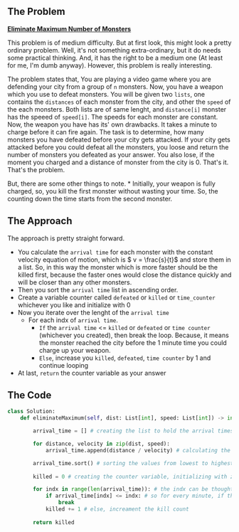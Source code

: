
## The Problem
**[Eliminate Maximum Number of Monsters](https://leetcode.com/problems/eliminate-maximum-number-of-monsters/description/?envType=daily-question&envId=2023-11-07)**

This problem is of medium difficulty. But at first look, this might look a pretty ordinary problem. Well, it's not something extra-ordinary, but it do needs some practical thinking. And, it has the right to be a medium one (At least for me, I'm dumb anyway). However, this problem is really interesting. 

The problem states that, You are playing a video game where you are defending your city from a group of `n` monsters. Now, you have a weapon which you use to defeat monsters. You will be given two `lists`, one contains the `distances` of each monster from the city, and other the `speed` of the each monsters. Both lists are of same lenght, and `distance[i]` monster has the speeed of `speed[i]`. The speeds for each monster are constant. Now, the weapon you have has its' own drawbacks. It takes a minute to charge before it can fire again. The task is to determine, how many monsters you have defeated before your city gets attacked. If your city gets attacked before you could defeat all the monsters, you loose and return the number of monsters you defeated as your answer. You also lose, if the moment you charged and a distance of monster from the city is 0. That's it. That's the problem. 

But, there are some other things to note. 
    * Initially, your weapon is fully charged, so, you kill the first monster without wasting your time. So, the counting down the time starts from the second monster.

## The Approach

The approach is pretty straight forward. 
* You calculate the `arrival time` for each monster with the constant velocity equation of motion, which is $ v = \frac{s}{t}$ and store them in a list. So, in this way the monster which is more faster should be the killed first, because the faster ones would close the distance quickly and will be closer than any other monsters.
* Then you sort the `arrival time` list in ascending order.
* Create a variable counter called `defeated` or `killed` or `time_counter` whichever you like and initialize with 0
* Now you iterate over the lenght of the `arrival time`
    * For each indx of `arrival time`.
        * `If` the `arrival time` <= `killed` or `defeated` or `time counter` (whichever you created), then break the loop. Because, it means the monster reached the city before the 1 minute time you could charge up your weapon.
        * `Else`, increase you `killed`, `defeated`, `time counter` by 1 and continue looping
* At last, `return` the counter variable as your answer

## The Code

```python
class Solution:
    def eliminateMaximum(self, dist: List[int], speed: List[int]) -> int:

        arrival_time = [] # creating the list to hold the arrival times of the monsters

        for distance, velocity in zip(dist, speed): 
            arrival_time.append(distance / velocity) # calculating the arrival times and storing them

        arrival_time.sort() # sorting the values from lowest to highest
        
        killed = 0 # creating the counter variable, initializing with zero

        for indx in range(len(arrival_time)): # the indx can be thought as the 1 minute interval time, so, every index is equivalent to 1 minutes have passed
            if arrival_time[indx] <= indx: # so for every minute, if the arrival time is less or equal, you lose, so break out of the loop and return the result
                break
            killed += 1 # else, increament the kill count
        
        return killed

```
